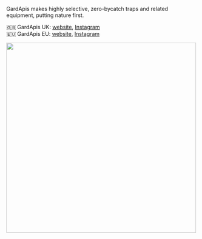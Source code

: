 GardApis makes highly selective, zero-bycatch traps and related equipment, putting nature first.

🇬🇧 GardApis UK:  [website](https://www.gardapis.co.uk/),  [Instagram](https://www.instagram.com/gardapis_uk/)  
🇪🇺 GardApis EU:  [website](https://www.gardapis.eu/),  [Instagram](https://www.instagram.com/gardapis_eu)  
  
<img src="https://www.gardapis.co.uk/wp-content/uploads/2023/05/IMG_9436-scaled.jpeg" style="width: 500px;">
